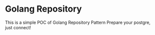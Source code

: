 # Golang Repository
This is a simple POC of Golang Repository Pattern
Prepare your postgre, just connect!